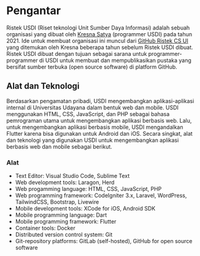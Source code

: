 # Pengantar

Ristek USDI (Riset teknologi Unit Sumber Daya Informasi) adalah sebuah organisasi yang dibuat oleh [Kresna Satya](https://github.com/kresnasatya) (programmer USDI) pada tahun 2021. Ide untuk membuat organisasi ini muncul dari [GitHub Ristek CS UI](https://github.com/RistekCSUI) yang ditemukan oleh Kresna beberapa tahun sebelum Ristek USDI dibuat. Ristek USDI dibuat dengan tujuan sebagai sarana untuk programmer-programmer di USDI untuk membuat dan mempublikasikan pustaka yang bersifat sumber terbuka (open source software) di platform GitHub.

## Alat dan Teknologi

Berdasarkan pengamatan pribadi, USDI mengembangkan aplikasi-aplikasi internal di Universitas Udayana dalam bentuk web dan mobile. USDI menggunakan HTML, CSS, JavaScript, dan PHP sebagai bahasa pemrograman utama untuk mengembangkan aplikasi berbasis web. Lalu, untuk mengembangkan aplikasi berbasis mobile, USDI mengandalkan Flutter karena bisa digunakan untuk Android dan iOS. Secara singkat, alat dan teknologi yang digunakan USDI untuk mengembangkan aplikasi berbasis web dan mobile sebagai berikut.

### Alat

- Text Editor: Visual Studio Code, Sublime Text
- Web development tools: Laragon, Herd
- Web progamming language: HTML, CSS, JavaScript, PHP
- Web programming framework: CodeIgniter 3.x, Laravel, WordPress, TailwindCSS, Bootstrap, Livewire
- Mobile development tools: XCode for iOS, Android SDK
- Mobile programming language: Dart
- Mobile programming framework: Flutter
- Container tools: Docker
- Distributed version control system: Git
- Git-repository platforms: GitLab (self-hosted), GitHub for open source software